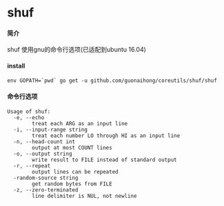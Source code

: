 # shuf

#### 简介
shuf 使用gnu的命令行选项(已适配到ubuntu 16.04)

#### install
```
env GOPATH=`pwd` go get -u github.com/guonaihong/coreutils/shuf/shuf
```

#### 命令行选项
```console
Usage of shuf:
  -e, --echo
    	treat each ARG as an input line
  -i, --input-range string
    	treat each number LO through HI as an input line
  -n, --head-count int
    	output at most COUNT lines
  -o, --output string
    	write result to FILE instead of standard output
  -r, --repeat
    	output lines can be repeated
  -random-source string
    	get random bytes from FILE
  -z, --zero-terminated
    	line delimiter is NUL, not newline
```
